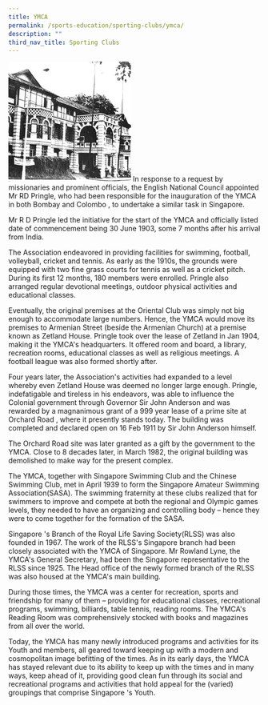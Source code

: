 ```yaml
---
title: YMCA
permalink: /sports-education/sporting-clubs/ymca/
description: ""
third_nav_title: Sporting Clubs
---
```

![YMCA](/images/Sport%20Education/Sporting%20Clubs/YMCA.jpeg)
In response to a request by missionaries and prominent officials, the English National Council appointed Mr RD Pringle, who had been responsible for the inauguration of the YMCA in both Bombay and Colombo , to undertake a similar task in Singapore.  
  
Mr R D Pringle led the initiative for the start of the YMCA and officially listed date of commencement being 30 June 1903, some 7 months after his arrival from India.  
  
The Association endeavored in providing facilities for swimming, football, volleyball, cricket and tennis. As early as the 1910s, the grounds were equipped with two fine grass courts for tennis as well as a cricket pitch. During its first 12 months, 180 members were enrolled. Pringle also arranged regular devotional meetings, outdoor physical activities and educational classes.   
  
Eventually, the original premises at the Oriental Club was simply not big enough to accommodate large numbers. Hence, the YMCA would move its premises to Armenian Street (beside the Armenian Church) at a premise known as Zetland House. Pringle took over the lease of Zetland in Jan 1904, making it the YMCA's headquarters. It offered room and board, a library, recreation rooms, educational classes as well as religious meetings. A football league was also formed shortly after.   
  
Four years later, the Association's activities had expanded to a level whereby even Zetland House was deemed no longer large enough. Pringle, indefatigable and tireless in his endeavors, was able to influence the Colonial government through Governor Sir John Anderson and was rewarded by a magnanimous grant of a 999 year lease of a prime site at Orchard Road , where it presently stands today. The building was completed and declared open on 16 Feb 1911 by Sir John Anderson himself.   
  
The Orchard Road site was later granted as a gift by the government to the YMCA. Close to 8 decades later, in March 1982, the original building was demolished to make way for the present complex.   
  
The YMCA, together with Singapore Swimming Club and the Chinese Swimming Club, met in April 1939 to form the Singapore Amateur Swimming Association(SASA). The swimming fraternity at these clubs realized that for swimmers to improve and compete at both the regional and Olympic games levels, they needed to have an organizing and controlling body – hence they were to come together for the formation of the SASA.   
  
Singapore 's Branch of the Royal Life Saving Society(RLSS) was also founded in 1967. The work of the RLSS's Singapore branch had been closely associated with the YMCA of Singapore. Mr Rowland Lyne, the YMCA's General Secretary, had been the Singapore representative to the RLSS since 1925. The Head office of the newly formed branch of the RLSS was also housed at the YMCA's main building.   
  
During those times, the YMCA was a center for recreation, sports and friendship for many of them – providing for educational classes, recreational programs, swimming, billiards, table tennis, reading rooms. The YMCA's Reading Room was comprehensively stocked with books and magazines from all over the world.   
  
Today, the YMCA has many newly introduced programs and activities for its Youth and members, all geared toward keeping up with a modern and cosmopolitan image befitting of the times. As in its early days, the YMCA has stayed relevant due to its ability to keep up with the times and in many ways, keep ahead of it, providing good clean fun through its social and recreational programs and activities that hold appeal for the (varied) groupings that comprise Singapore 's Youth.